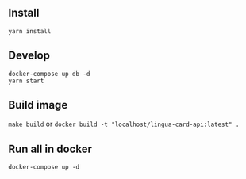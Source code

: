 ## Install

```yarn install```

## Develop
```
docker-compose up db -d
yarn start
```

## Build image
```make build```
or
```docker build -t "localhost/lingua-card-api:latest" .```

## Run all in docker 
```docker-compose up -d```





